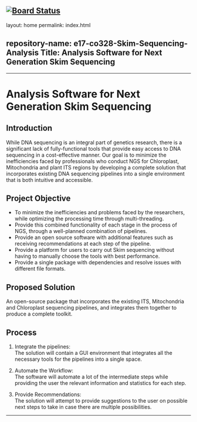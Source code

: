 [![Board Status](https://dev.azure.com/6sp-g5-ngs-analysis/0d0a4ee5-e6bc-4dde-895f-f21779e5dfbb/38e5f9c0-e6f8-4d0d-84d1-93feaf6c07ce/_apis/work/boardbadge/7ca085d3-2acb-4f6d-8b11-feb710c272df)](https://dev.azure.com/6sp-g5-ngs-analysis/0d0a4ee5-e6bc-4dde-895f-f21779e5dfbb/_boards/board/t/38e5f9c0-e6f8-4d0d-84d1-93feaf6c07ce/Microsoft.RequirementCategory)
---
layout: home
permalink: index.html

repository-name: e17-co328-Skim-Sequencing-Analysis
Title: Analysis Software for Next Generation Skim Sequencing
---
___
# Analysis Software for Next Generation Skim Sequencing

## Introduction

While DNA sequencing is an integral part of genetics research, there is a significant lack of fully-functional tools that provide easy access to DNA sequencing in a cost-effective manner. Our goal is to minimize the inefficiencies faced by professionals who conduct NGS for Chloroplast, Mitochondria and plant ITS regions by developing a complete solution that incorporates existing DNA sequencing pipelines into a single environment that is both intuitive and accessible.

## Project Objective
- To minimize the inefficiencies and problems faced by the researchers, while optimizing the processing time through multi-threading.
- Provide this combined functionality of each stage in the process of NGS, through a well-planned combination of pipelines.
- Provide an open source software with additional features such as receiving recommendations at each step of the pipeline.
- Provide a platform for users to carry out Skim sequencing without having to manually choose the tools with best performance.
- Provide  a single package with dependencies and resolve issues with different file formats.

## Proposed Solution
An open-source package that incorporates the existing ITS, Mitochondria and Chloroplast sequencing pipelines, and integrates them together to produce a complete toolkit.

## Process
1. Integrate the pipelines:   
The solution will contain a GUI environment that integrates all the necessary tools for the pipelines into a single space.

2. Automate the Workflow:   
The software will automate a lot of the intermediate steps while providing the user the relevant information and statistics for each step.

3. Provide Recommendations:   
The solution will attempt to provide suggestions to the user on possible next steps to take in case there are multiple possibilities.

___


